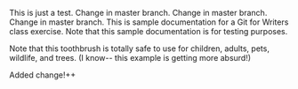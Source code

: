 This is just a test. Change in master branch.
Change in master branch.
Change in master branch. This is sample documentation for a Git for Writers class exercise. Note that this sample documentation is for testing purposes.

Note that this toothbrush is totally safe to use for children, adults, pets, wildlife, and trees. (I know-- this example is getting more absurd!)

Added change!++

